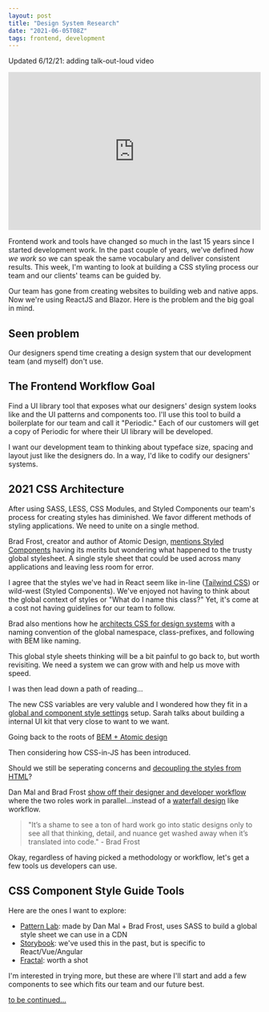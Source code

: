 ```yaml
---
layout: post
title: "Design System Research"
date: "2021-06-05T08Z"
tags: frontend, development
---
```


Updated 6/12/21: adding talk-out-loud video
<iframe width="100%" height="315" src="https://www.youtube.com/embed/OaG1ndLQgdc" title="YouTube video player" frameborder="0" allow="accelerometer; autoplay; clipboard-write; encrypted-media; gyroscope; picture-in-picture" allowfullscreen></iframe>

Frontend work and tools have changed so much in the last 15 years since I started development work. In the past couple of years, we've defined *how we work* so we can speak the same vocabulary and deliver consistent results. This week, I'm wanting to look at building a CSS styling process our team and our clients' teams can be guided by.

Our team has gone from creating websites to building web and native apps. Now we're using ReactJS and Blazor. Here is the problem and the big goal in mind.

## Seen problem

Our designers spend time creating a design system that our development team (and myself) don't use.

## The Frontend Workflow Goal

Find a UI library tool that exposes what our designers' design system looks like and the UI patterns and components too. I'll use this tool to build a boilerplate for our team and call it "Periodic." Each of our customers will get a copy of Periodic for where their UI library will be developed.

I want our development team to thinking about typeface size, spacing and layout just like the designers do. In a way, I'd like to codify our designers' systems.

## 2021 CSS Architecture

After using SASS, LESS, CSS Modules, and Styled Components our team's process for creating styles has diminished. We favor different methods of styling applications. We need to unite on a single method.

Brad Frost, creator and author of Atomic Design, [mentions Styled Components](https://youtu.be/TgWyyoofKIA?t=1601) having its merits but wondering what happened to the trusty global stylesheet. A single style sheet that could be used across many applications and leaving less room for error.

I agree that the styles we've had in React seem like in-line ([Tailwind CSS](https://chancesmith.io/2019-08-14-diving-into-utility-first-css/)) or wild-west (Styled Components). We've enjoyed not having to think about the global context of styles or "What do I name this class?" Yet, it's come at a cost not having guidelines for our team to follow.

Brad also mentions how he [architects CSS for design systems](https://bradfrost.com/blog/post/css-architecture-for-design-systems/) with a naming convention of the global namespace, class-prefixes, and following with BEM like naming.

This global style sheets thinking will be a bit painful to go back to, but worth revisiting. We need a system we can grow with and help us move with speed.

I was then lead down a path of reading...

The new CSS variables are very valuble and I wondered how they fit in a [global and component style settings](https://www.sarasoueidan.com/blog/style-settings-with-css-variables/) setup. Sarah talks about building a internal UI kit that very close to want to we want.

Going back to the roots of [BEM + Atomic design](https://clubmate.fi/oocss-acss-bem-smacss-what-are-they-what-should-i-use)

Then considering how CSS-in-JS has been introduced.

Should we still be seperating concerns and [decoupling the styles from HTML](https://www.smashingmagazine.com/2012/04/decoupling-html-from-css/)?

Dan Mal and Brad Frost [show off their designer and developer workflow](https://bradfrost.com/blog/post/designer-developer-workflow/) where the two roles work in parallel...instead of a [waterfall design](https://bradfrost.com/blog/post/your-sketch-library-is-not-a-design-system-redux/) like workflow.

> "It’s a shame to see a ton of hard work go into static designs only to see all that thinking, detail, and nuance get washed away when it’s translated into code." - Brad Frost

Okay, regardless of having picked a  methodology or workflow, let's get a few tools us developers can use.

## CSS Component Style Guide Tools

Here are the ones I want to explore:

- [Pattern Lab](https://patternlab.io/?ref=chancesmith.io): made by Dan Mal + Brad Frost, uses SASS to build a global style sheet we can use in a CDN
- [Storybook](https://storybook.js.org/?ref=chancesmith.io): we've used this in the past, but is specific to React/Vue/Angular
- [Fractal](https://fractal.build/?ref=chancesmith.io): worth a shot

I'm interested in trying more, but these are where I'll start and add a few components to see which fits our team and our future best.

[to be continued...](/our-frontend-design-system/)
